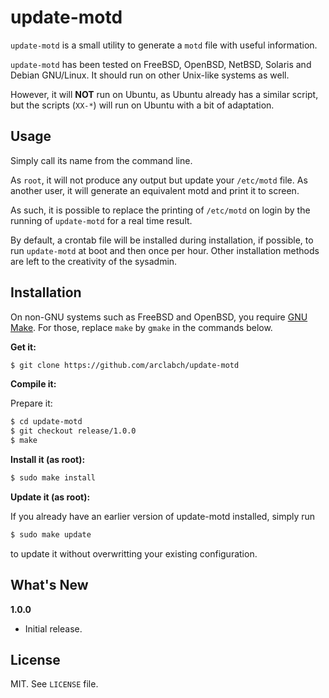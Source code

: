 # update-motd

`update-motd` is a small utility to generate a `motd` file with useful information.

`update-motd` has been tested on FreeBSD, OpenBSD, NetBSD, Solaris and Debian GNU/Linux. It should run on other Unix-like systems as well.

However, it will **NOT** run on Ubuntu, as Ubuntu already has a similar script, but the scripts (`XX-*`) will run on Ubuntu with a bit of adaptation.

## Usage

Simply call its name from the command line.

As `root`, it will not produce any output but update your `/etc/motd` file. As another user, it will generate an equivalent motd and print it to screen.

As such, it is possible to replace the printing of `/etc/motd` on login by the running of `update-motd` for a real time result.

By default, a crontab file will be installed during installation, if possible, to run `update-motd` at boot and then once per hour. Other installation methods are left to the creativity of the sysadmin.

## Installation

On non-GNU systems such as FreeBSD and OpenBSD, you require [GNU Make](https://www.gnu.org/software/make/). For those, replace `make` by `gmake` in the commands below.

**Get it:**

```sh
$ git clone https://github.com/arclabch/update-motd
```

**Compile it:**

Prepare it:

```sh
$ cd update-motd
$ git checkout release/1.0.0 
$ make
```

**Install it (as root):**

```sh
$ sudo make install
```

**Update it (as root):**

If you already have an earlier version of update-motd installed, simply run

```sh
$ sudo make update
```

to update it without overwritting your existing configuration.


## What's New

**1.0.0**

- Initial release.

## License

MIT. See `LICENSE` file.